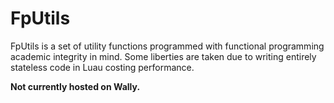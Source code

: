 # FpUtils
FpUtils is a set of utility functions programmed with functional programming academic integrity in mind. Some liberties are taken due to writing entirely stateless code in Luau costing performance.

<b> Not currently hosted on Wally. </b>
